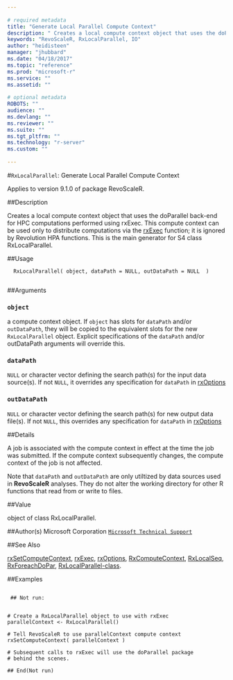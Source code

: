 ```yaml
--- 
 
# required metadata 
title: "Generate Local Parallel Compute Context" 
description: " Creates a local compute context object that uses the doParallel back-end for HPC computations  performed using rxExec.  This compute context can be used only to distribute computations via the [rxExec](rxExec.md) function; it is ignored by Revolution HPA functions. This is the main generator for S4 class RxLocalParallel. " 
keywords: "RevoScaleR, RxLocalParallel, IO" 
author: "heidisteen" 
manager: "jhubbard" 
ms.date: "04/18/2017" 
ms.topic: "reference" 
ms.prod: "microsoft-r" 
ms.service: "" 
ms.assetid: "" 
 
# optional metadata 
ROBOTS: "" 
audience: "" 
ms.devlang: "" 
ms.reviewer: "" 
ms.suite: "" 
ms.tgt_pltfrm: "" 
ms.technology: "r-server" 
ms.custom: "" 
 
--- 
```

 
 
 #`RxLocalParallel`: Generate Local Parallel Compute Context

 Applies to version 9.1.0 of package RevoScaleR.
 
 ##Description
 
Creates a local compute context object that uses the doParallel back-end for HPC computations 
performed using rxExec.  This compute context can be used only to distribute computations
via the [rxExec](rxExec.md) function; it is ignored by Revolution HPA functions. This is the main generator for S4 class RxLocalParallel.
 
 
 ##Usage

```   
  RxLocalParallel( object, dataPath = NULL, outDataPath = NULL  )
 
```
 
 
 ##Arguments

   
    
 ### `object`
 a compute context object. If `object` has slots for   `dataPath` and/or `outDataPath`, they will be copied to the  equivalent slots for the new `RxLocalParallel` object. Explicit specifications  of the `dataPath` and/or outDataPath arguments will override this.  
  
   
    
 ### `dataPath`
 `NULL` or character vector defining the search path(s) for the input data source(s).  If not `NULL`, it overrides any specification for `dataPath` in [rxOptions](rxOptions.md) 
   
  
    
 ### `outDataPath`
 `NULL` or character vector defining the search path(s) for   new output data file(s).  If not `NULL`, this overrides any specification for `dataPath` in [rxOptions](rxOptions.md)  
   
 
 
 
 ##Details
 
A job is associated with the compute context in effect at the time the job
was submitted. If the compute context subsequently changes, the compute context of the
job is not affected.

Note that `dataPath` and `outDataPath` are only utiltized by
data sources used in **RevoScaleR** analyses. They do not alter the
working directory for other R functions that read from or write to files.
 
 
 
 ##Value
 
object of class RxLocalParallel.
 
 
 ##Author(s)
 Microsoft Corporation [`Microsoft Technical Support`](https://go.microsoft.com/fwlink/?LinkID=698556&clcid=0x409)
 
 
 ##See Also
 
[rxSetComputeContext](rxSetComputeContext.md),
[rxExec](rxExec.md),
[rxOptions](rxOptions.md),
[RxComputeContext](../../r-reference/revoscaler/rxcomputecontext.md),
[RxLocalSeq](RxLocalSeq.md),
[RxForeachDoPar](RxForeachDoPar.md),
[RxLocalParallel-class](RxLocalParallel-class.md).
   
 
 ##Examples

 ```
   
  ## Not run:
 
  
# Create a RxLocalParallel object to use with rxExec  
parallelContext <- RxLocalParallel()

# Tell RevoScaleR to use parallelContext compute context
rxSetComputeContext( parallelContext )

# Subsequent calls to rxExec will use the doParallel package 
# behind the scenes.

 ## End(Not run) 
  
 
```
 
 
 
